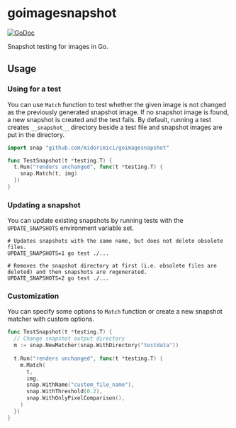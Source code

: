 # goimagesnapshot

<a href="https://godoc.org/github.com/midorimici/goimagesnapshot"><img src="https://godoc.org/github.com/midorimici/goimagesnapshot?status.svg" alt="GoDoc" /></a>

Snapshot testing for images in Go.

## Usage

### Using for a test

You can use `Match` function to test whether the given image is not changed as the previously generated snapshot image.
If no snapshot image is found, a new snapshot is created and the test fails.
By default, running a test creates `__snapshot__` directory beside a test file and snapshot images are put in the directory.

```go
import snap "github.com/midorimici/goimagesnapshot"

func TestSnapshot(t *testing.T) {
  t.Run("renders unchanged", func(t *testing.T) {
    snap.Match(t, img)
  })
}
```

### Updating a snapshot

You can update existing snapshots by running tests with the `UPDATE_SNAPSHOTS` environment variable set.

```
# Updates snapshots with the same name, but does not delete obsolete files.
UPDATE_SNAPSHOTS=1 go test ./...

# Removes the snapshot directory at first (i.e. obsolete files are deleted) and then snapshots are regenerated.
UPDATE_SNAPSHOTS=2 go test ./...
```

### Customization

You can specify some options to `Match` function or create a new snapshot matcher with custom options.

```go
func TestSnapshot(t *testing.T) {
  // Change snapshot output directory
  m := snap.NewMatcher(snap.WithDirectory("testdata"))
  
  t.Run("renders unchanged", func(t *testing.T) {
    m.Match(
      t,
      img,
      snap.WithName("custom_file_name"),
      snap.WithThreshold(0.2),
      snap.WithOnlyPixelComparison(),
    )
  })
}
```
